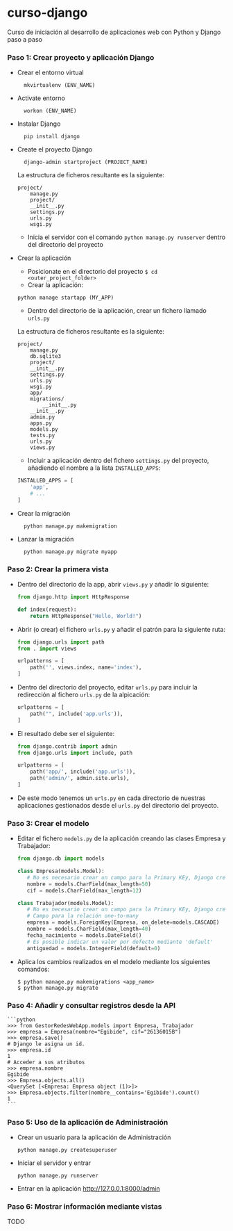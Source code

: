 # curso-django
Curso de iniciación al desarrollo de aplicaciones web con Python y Django paso a paso

### Paso 1: Crear proyecto y aplicación Django

- Crear el entorno virtual

        mkvirtualenv (ENV_NAME)

* Activate entorno

		workon (ENV_NAME)

* Instalar Django

		pip install django

* Create el proyecto Django

		django-admin startproject (PROJECT_NAME)
		

	La estructura de ficheros resultante es la siguiente:
	```
	project/
	    manage.py
	    project/
		__init__.py
		settings.py
		urls.py
		wsgi.py
	```
	- Inicia el servidor con el comando `python manage.py runserver` dentro del directorio del proyecto

* Crear la aplicación
		
		
	- Posicionate en el directorio del proyecto  `$ cd <outer_project_folder>`
	- Crear la aplicación:
	
	`python manage startapp (MY_APP)`
	
	- Dentro del directorio de la aplicación, crear un fichero llamado `urls.py`

	La estructura de ficheros resultante es la siguiente:
	```
	project/
	    manage.py
	    db.sqlite3
	    project/
		__init__.py
		settings.py
		urls.py
		wsgi.py
	    app/
		migrations/
		    __init__.py
		__init__.py
		admin.py
		apps.py
		models.py
		tests.py
		urls.py
		views.py
	```
	- Incluir a aplicación dentro del fichero `settings.py` del proyecto, añadiendo el nombre a la lista `INSTALLED_APPS`:
  
	```python
	INSTALLED_APPS = [
		'app',
		# ...
	]
	```
		
* Crear la migración

		python manage.py makemigration
		
* Lanzar la migración	

		python manage.py migrate myapp
		
### Paso 2: Crear la primera vista

- Dentro del directorio de la app, abrir `views.py` y añadir lo siguiente:
	```python
	from django.http import HttpResponse

	def index(request):
	    return HttpResponse("Hello, World!")
	```
- Abrir (o crear) el fichero  `urls.py` y añadir el patrón para la siguiente ruta:
	```python
	from django.urls import path
	from . import views

	urlpatterns = [
	    path('', views.index, name='index'),
	]
	```
- Dentro del directorio del proyecto, editar `urls.py` para incluir la redirección al fichero  `urls.py` de la alpicación:

	```python
	urlpatterns = [
	    path("", include('app.urls')),
	]
	```

- El resultado debe ser el siguiente:

	```python
	from django.contrib import admin
	from django.urls import include, path

	urlpatterns = [
	    path('app/', include('app.urls')),
	    path('admin/', admin.site.urls),
	]
	```

- De este modo tenemos un `urls.py` en cada directorio de nuestras aplicaciones gestionados desde el `urls.py` del directorio del proyecto.

### Paso 3: Crear el modelo 

- Editar el fichero `models.py` de la aplicación creando las clases Empresa y Trabajador:
	```python
	from django.db import models

	class Empresa(models.Model):
	   # No es necesario crear un campo para la Primary KEy, Django creará automáticamente un IntegerField.
	   nombre = models.CharField(max_length=50)
	   cif = models.CharField(max_length=12)

	class Trabajador(models.Model):
	   # No es necesario crear un campo para la Primary KEy, Django creará automáticamente un IntegerField.
	   # Campo para la relación one-to-many
	   empresa = models.ForeignKey(Empresa, on_delete=models.CASCADE)
	   nombre = models.CharField(max_length=40)
	   fecha_nacimiento = models.DateField()
	   # Es posible indicar un valor por defecto mediante 'default'
	   antiguedad = models.IntegerField(default=0)
	```

- Aplica los cambios realizados en el modelo mediante los siguientes comandos:
	```
	$ python manage.py makemigrations <app_name>
	$ python manage.py migrate
	```

### Paso 4: Añadir y consultar registros desde la API

	```python
	>>> from GestorRedesWebApp.models import Empresa, Trabajador
	>>> empresa = Empresa(nombre="Egibide", cif="26136015B")
	>>> empresa.save()
	# Django le asigna un id.
	>>> empresa.id
	1
	# Acceder a sus atributos
	>>> empresa.nombre
	Egibide
	>>> Empresa.objects.all()
	<QuerySet [<Empresa: Empresa object (1)>]>
	>>> Empresa.objects.filter(nombre__contains='Egibide').count()
	1
	```

### Paso 5: Uso de la aplicación de Administración

- Crear un usuario para la aplicación de Administración 

	```
	python manage.py createsuperuser
	```

- Iniciar el servidor y entrar

	```
	python manage.py runserver
	```

- Entrar en la aplicación http://127.0.0.1:8000/admin 

### Paso 6: Mostrar información mediante vistas

TODO



